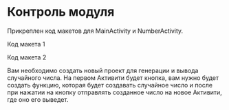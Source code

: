 # Контроль модуля

Прикреплен код макетов для MainActivity и NumberActivity.

Код макета 1

Код макета 2

Вам необходимо создать новый проект для генерации и вывода случайного числа. На первом Активити будет кнопка, вам нужно будет создать функцию, которая будет создавать случайное число и после при нажатии на кнопку отправлять созданное число на новое Активити, где оно его выведет.

